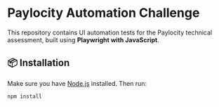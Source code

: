 # Paylocity Automation Challenge

This repository contains UI automation tests for the Paylocity technical assessment, built using **Playwright with JavaScript**.

## 📦 Installation

Make sure you have [Node.js](https://nodejs.org/) installed. Then run:

```bash
npm install

